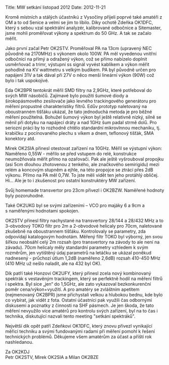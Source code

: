 Title: MW setkání listopad 2012
Date: 2012-11-21

Kromě místních a stálých účastníkú z Vysočiny přijeli poprvé také
amatéři z OM a to od Senice a velmi se jim to líbilo. Díky ochotě
Zdeňka OK1DFC, který s sebou vzal spektrální analyzér, kalibrované
odbočnice a Sitemaster, jsme mohli proměřovat výkony a spektrum do 50
GHz. A tak se začalo měřit.

Jako první začal Petr OK2STV. Proměřoval PA na 13cm (upravený NEC
původně na 2170MHz) s výkonem okolo 100W. PA měl vyvedenou vnitřní
odbočnici na přímý a odražený výkon, což se přímo nabízelo doplnit
usměrňovač a trimr, výstupní ss signál vyvést kablíkem a výkon měřit 
pohodlně na KV wattmetru s velkým budíkem. PA byl původně určen pro 
napájení 31V a tak dával při 27V o něco menší lineární výkon (90W)
což bylo i tak uspokojivé.

Eda OK2BPR tentokrát měřil SMD filtry na 2,9GHz, které potřeboval do
svých MW násobičů. Zajímavé bylo použití šumové diody a širokopásmového
zesilovače jako levného trackingového generátoru pro měření propustné
charakteristiky filtrů. Edův prototyp naletovaný na oboustranném
tišťáku ukázal, že tato jednoduchá metoda je pro běžné měření
použitelná. Bohužel šumový výkon byl ještě relativně nízký, silně se
měnil při dotyku na napájecí dráty a nad 1GHz šum padal strmě dolů. Pro
seriozní práci by to rozhodně chtělo standardní mikrovlnnou mechaniku,
tj. krabičku z pocínovaného plechu s víkem a dnem, teflonový tišťák,
SMA konektory atd.

Mirek OK2SIA přinesl otestovat zařízení na 10GHz. Měřil se
výstupní výkon: Naměřeno 0,55W - měřilo se před vstupem do relé,
konstrukce neumožňovala měřit přímo na ozařovači. Pak ale ještě
vyšrouboval propojku (asi 5cm dlouhou zhotovenou z tenkého, ale
značkového semirigidu) mezi relém a koncovým stupněm a ejhle, na této
propojce se ztrácí přes 2dB výkonu. Přímo na PA měl 0,7W. To jste měli
vidět ten jeho protáhlý obličej. Hi… Ale je to i zkušenost pro ostatní
konstruktéry MW zařízení.

Svůj homemade transvertor pro 23cm přivezl i OK2BZW. Naměřené hodnoty
byly pozoruhodné.

Také OK2UKG byl se svými zařízeními – VCO pro majáky 6 a 9cm a 
s naměřenými hodnotami spokojen.

OK2STV přinesl filtry nachystané na transvertory 28/144 a 28/432 MHz a
to 3-obvodový TOKO filtr pro 2m a 2-obvodové helicaly pro 70cm,
naletované zkušebně na oboustrannem  tišťáku. Kontrolovaly se parametry,
zda odpovídají katalogovým  hodnotám. Měřený filtr TOKO byl výborný,
jen svou šířkou neobsáhl  celý 2m rozsah (pro transvertory na závody to
ale není na závadu). 70cm helicaly měly standardní parametry vzhledem k
svým rozměrům, jen vytištěný údaj parametrů na letáčku se ukázal poněkud
nadnesený -  průchozí útlum 1,2dB (naměřeno 2,6dB) rozsah 410-450 MHz
(410 MHz už nešlo naladit, ale na 432 byl OK).

Dík patří také Honzovi OK2UFY, který přinesl zcela nový kombinovaný 
spektrák s vestavěným trackingem, který se perfektně hodil na měření 
filtrů i spektra. Byl sice „jen“ do 1,5GHz, ale zato vykazoval 
bezkonkurenční poměr cena/výkon+využití. A pro amatéry se zvláštním 
apetitem (nejmenovaný OK2BPR) jsme přichystali velkou a hlubokou 
bednu, kde bylo co vybírat, jak vidět z fota. Ostatní účastníci pak 
využili čas odbornými diskusemi a poznatky z činnosti na SHF pásmech. 
Je jen škoda, že tato měření nevyužilo více amatérů pro kontrolu svých 
zařízení, byl na to čas i technika, diskutující nazvali tento meeting 
"setkání spektráků".

Největší dík opět patří Zdeňkovi OK1DFC, který znovu přivezl vynikající 
měřicí techniku a svými fundovanými radami při měření pomohl k řešení 
technických problémů. Děkujeme všem amatérům za účast a příští rok 
nashledanou.

Za OK2KDJ  
Petr OK2STV, Mirek OK2SIA a Milan OK2BZE


